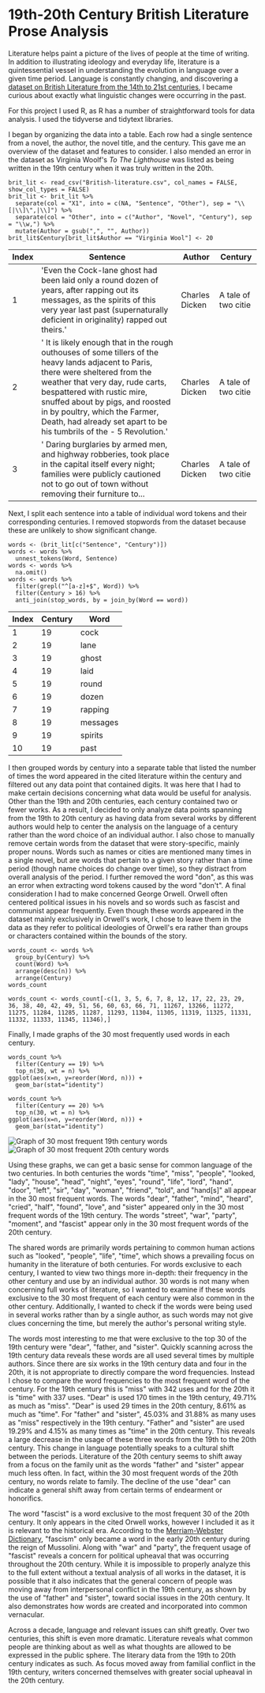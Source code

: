 # 19th-20th Century British Literature Prose Analysis
Literature helps paint a picture of the lives of people at the time of writing. In addition to illustrating ideology and everyday life, literature is a quintessential vessel in understanding the evolution in language over a given time period. Language is constantly changing, and discovering a [dataset on British Literature from the 14th to 21st centuries](https://www.kaggle.com/datasets/ahmadalijamali/british-literature-nlp-labeld-phrase), I became curious about exactly what linguistic changes were occurring in the past. 

For this project I used R, as R has a number of straightforward tools for data analysis. I used the tidyverse and tidytext libraries. 

I began by organizing the data into a table. Each row had a single sentence from a novel, the author, the novel title, and the century. This gave me an overview of the dataset and features to consider. I also mended an error in the dataset as Virginia Woolf's *To The Lighthouse* was listed as being written in the 19th century when it was truly written in the 20th. 
```
brit_lit <- read_csv("British-literature.csv", col_names = FALSE, show_col_types = FALSE)
brit_lit <- brit_lit %>%
  separate(col = "X1", into = c(NA, "Sentence", "Other"), sep = "\\[|\\]\",|\\]") %>% 
  separate(col = "Other", into = c("Author", "Novel", "Century"), sep = "\\w,") %>%
  mutate(Author = gsub(",", "", Author))
brit_lit$Century[brit_lit$Author == "Virginia Wool"] <- 20
```
| Index | Sentence | Author | Century |
| --- | --- | ---| --- |
| 1 | 'Even the Cock-lane ghost had been laid only a round dozen of years, after rapping out its messages, as the spirits of this very year last past (supernaturally deficient in originality) rapped out theirs.' | Charles Dicken|A tale of two citie | 19 |
| 2 | ' It is likely enough that in the rough outhouses of some tillers of the heavy lands adjacent to Paris, there were sheltered from the weather that very day, rude carts, bespattered with rustic mire, snuffed about by pigs, and roosted in by poultry, which the Farmer, Death, had already set apart to be his tumbrils of the - 5 Revolution.' | Charles Dicken | A tale of two citie | 19 |
| 3 | ' Daring burglaries by armed men, and highway robberies, took place in the capital itself every night; families were publicly cautioned not to go out of town without removing their furniture to... | Charles Dicken | A tale of two citie | 19 |

Next, I split each sentence into a table of individual word tokens and their corresponding centuries. I removed stopwords from the dataset because these are unlikely to show significant change. 
```
words <- (brit_lit[c("Sentence", "Century")])
words <- words %>%
  unnest_tokens(Word, Sentence)
words <- words %>% 
  na.omit() 
words <- words %>%
  filter(grepl("^[a-z]+$", Word)) %>%
  filter(Century > 16) %>%
  anti_join(stop_words, by = join_by(Word == word))
```

| Index | Century | Word |
| --- | --- | --- |
| 1 | 19 | cock |
| 2 | 19 | lane |
| 3 | 19 | ghost |
| 4 | 19 | laid |
| 5 | 19 | round |
| 6 | 19 | dozen |
| 7 | 19 | rapping |
| 8 | 19 | messages |
| 9 | 19 | spirits |
| 10 | 19 | past |

I then grouped words by century into a separate table that listed the number of times the word appeared in the cited literature within the century and filtered out any data point that contained digits. It was here that I had to make certain decisions concerning what data would be useful for analysis. Other than the 19th and 20th centuries, each century contained two or fewer works. As a result, I decided to only analyze data points spanning from the 19th to 20th century as having data from several works by different authors would help to center the analysis on the language of a century rather than the word choice of an individual author. I also chose to manually remove certain words from the dataset that were story-specific, mainly proper nouns. Words such as names or cities are mentioned many times in a single novel, but are words that pertain to a given story rather than a time period (though name choices do change over time), so they distract from overall analysis of the period. I further removed the word "don", as this was an error when extracting word tokens caused by the word "don't". A final consideration I had to make concerned George Orwell. Orwell often centered political issues in his novels and so words such as fascist and communist appear frequently. Even though these words appeared in the dataset mainly exclusively in Orwell's work, I chose to leave them in the data as they refer to political ideologies of Orwell's era rather than groups or characters contained within the bounds of the story. 
```
words_count <- words %>%
  group_by(Century) %>%
  count(Word) %>%
  arrange(desc(n)) %>%
  arrange(Century)
words_count

words_count <- words_count[-c(1, 3, 5, 6, 7, 8, 12, 17, 22, 23, 29, 36, 38, 40, 42, 49, 51, 56, 60, 63, 66, 71, 11267, 13266, 11272, 11275, 11284, 11285, 11287, 11293, 11304, 11305, 11319, 11325, 11331, 11332, 11333, 11345, 11346),]
```
Finally, I made graphs of the 30 most frequently used words in each century. 
```
words_count %>%
  filter(Century == 19) %>%
  top_n(30, wt = n) %>%
ggplot(aes(x=n, y=reorder(Word, n))) +
  geom_bar(stat="identity")

words_count %>%
  filter(Century == 20) %>%
  top_n(30, wt = n) %>%
ggplot(aes(x=n, y=reorder(Word, n))) +
  geom_bar(stat="identity")
```
![Graph of 30 most frequent 19th century words](./19Graph.png)
![Graph of 30 most frequent 20th century words](./20Graph.png)

Using these graphs, we can get a basic sense for common language of the two centuries. In both centuries the words "time", "miss", "people", "looked, "lady", "house", "head", "night", "eyes", "round", "life", "lord", "hand", "door", "left", "sir", "day", "woman", "friend", "told", and "hand\[s\]" all appear in the 30 most frequent words. The words "dear", "father", "mind", "heard", "cried", "half", "found", "love", and "sister" appeared only in the 30 most frequent words of the 19th century. The words "street", "war", "party", "moment", and "fascist" appear only in the 30 most frequent words of the 20th century. 

The shared words are primarily words pertaining to common human actions such as "looked", "people", "life", "time", which shows a prevailing focus on humanity in the literature of both centuries. For words exclusive to each century, I wanted to view two things more in-depth: their frequency in the other century and use by an individual author. 30 words is not many when concerning full works of literature, so I wanted to examine if these words exclusive to the 30 most frequent of each century were also common in the other century. Additionally, I wanted to check if the words were being used in several works rather than by a single author, as such words may not give clues concerning the time, but merely the author's personal writing style. 

The words most interesting to me that were exclusive to the top 30 of the 19th century were "dear", "father, and "sister". Quickly scanning across the 19th century data reveals these words are all used several times by multiple authors. Since there are six works in the 19th century data and four in the 20th, it is not appropriate to directly compare the word frequencies. Instead I chose to compare the word frequencies to the most frequent word of the century. For the 19th century this is "miss" with 342 uses and for the 20th it is "time" with 337 uses. "Dear" is used 170 times in the 19th century, 49.71% as much as "miss". "Dear" is used 29 times in the 20th century, 8.61% as much as "time". For "father" and "sister", 45.03% and 31.88% as many uses as "miss" respectively in the 19th century. "Father" and "sister" are used 19.29% and 4.15% as many times as "time" in the 20th century. This reveals a large decrease in the usage of these three words from the 19th to the 20th century. This change in language potentially speaks to a cultural shift between the periods. Literature of the 20th century seems to shift away from a focus on the family unit as the words "father" and "sister" appear much less often. In fact, within the 30 most frequent words of the 20th century, no words relate to family. The decline of the use "dear" can indicate a general shift away from certain terms of endearment or honorifics. 

The word "fascist" is a word exclusive to the most frequent 30 of the 20th century. It only appears in the cited Orwell works, however I included it as it is relevant to the historical era. According to the [Merriam-Webster Dictionary](https://www.merriam-webster.com/wordplay/fascism-meaning-and-history#:~:text=Rise%20of%20Mussolini&text=Mussolini's%20fascisti%20made%20the%20stronger,and%20their%20fasces%2C%20precede%20him.), "fascism" only became a word in the early 20th century during the reign of Mussolini. Along with "war" and "party", the frequent usage of "fascist" reveals a concern for political upheaval that was occurring throughout the 20th century. While it is impossible to properly analyze this to the full extent without a textual analysis of all works in the dataset, it is possible that it also indicates that the general concern of people was moving away from interpersonal conflict in the 19th century, as shown by the use of "father" and "sister", toward social issues in the 20th century. It also demonstrates how words are created and incorporated into common vernacular. 

Across a decade, language and relevant issues can shift greatly. Over two centuries, this shift is even more dramatic. Literature reveals what common people are thinking about as well as what thoughts are allowed to be expressed in the public sphere. The literary data from the 19th to 20th century indicates as such. As focus moved away from familial conflict in the 19th century, writers concerned themselves with greater social upheaval in the 20th century. 
